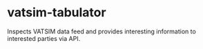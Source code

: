 # vatsim-tabulator
Inspects VATSIM data feed and provides interesting information to interested parties via API.
